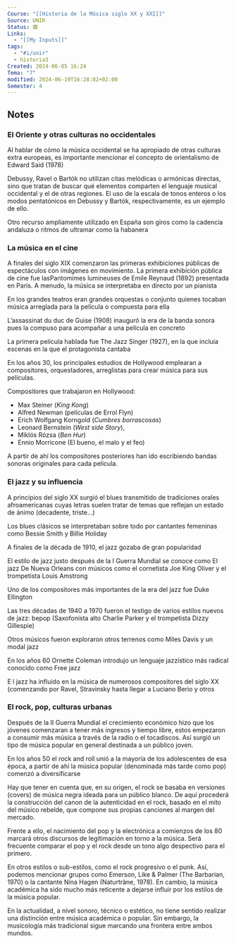 ```yaml
---
Course: "[[Historia de la Música siglo XX y XXI]]"
Source: UNIR
Status: 🟥
Links:
  - "[[My Inputs]]"
tags:
  - "#i/unir"
  - historia3
Created: 2024-06-05 16:24
Tema: "7"
modified: 2024-06-19T16:28:02+02:00
Semester: 4
---
```


## Notes

### El Oriente y otras culturas no occidentales

Al hablar de cómo la música occidental se ha apropiado de otras culturas extra europeas, es importante mencionar el concepto de orientalismo de Edward Said (1978)

Debussy, Ravel o Bartók no utilizan citas melódicas o armónicas directas, sino que tratan de buscar qué elementos comparten el lenguaje musical occidental y el de otras regiones. El uso de la escala de tonos enteros o los modos pentatónicos en Debussy y Bartók, respectivamente, es un ejemplo de ello.

Otro recurso ampliamente utilizado en España son giros como la cadencia andaluza o ritmos de ultramar como la habanera

### La música en el cine

A finales del siglo XIX comenzaron las primeras exhibiciones públicas de espectáculos con imágenes en movimiento. La primera exhibición pública de cine fue lasPantomimes lumineuses de Emile Reynaud (1892) presentada en París. A menudo, la música se interpretaba en directo por un pianista

En los grandes teatros eran grandes orquestas o conjunto quienes tocaban música arreglada para la película o compuesta para ella

L’assassinat du duc de Guise (1908) inauguró la era de la banda sonora pues la compuso para acompañar a una película en concreto

La primera película hablada fue The Jazz Singer (1927), en la que incluía escenas en la que el protagonista cantaba

En los años 30, los principales estudios de Hollywood emplearan a compositores, orquestadores, arreglistas para crear música para sus películas.

Compositores que trabajaron en Hollywood:
- Max Steiner (*King Kong*)
- Alfred Newman (películas de Errol Flyn)
- Erich Wolfgang Korngold (*Cumbres borrascosas*)
- Leonard Bernstein (*West side Story*), 
- Miklós Rózsa (*Ben Hur*)
- Ennio Morricone (El bueno, el malo y el feo)

A partir de ahí los compositores posteriores han ido escribiendo bandas sonoras originales para cada película.

### El jazz y su influencia

A principios del siglo XX surgió el blues transmitido de tradiciones orales afroamericanas cuyas letras suelen tratar de temas que reflejan un estado de ánimo (decadente, triste...)

Los blues clásicos se interpretaban sobre todo por cantantes femeninas como Bessie Smith y Billie Holiday

A finales de la década de 1910, el jazz gozaba de gran popularidad

El estilo de jazz justo después de la I Guerra Mundial se conoce como El jazz De Nueva Orleans con músicos como el cornetista Joe King Oliver y el trompetista Louis Amstrong

Uno de los compositores más importantes de la era del jazz fue Duke Ellington

Las tres décadas de 1940 a 1970 fueron el testigo de varios estilos nuevos de jazz: bepop (Saxofonista alto Charlie Parker y el trompetista Dizzy Gillespie)

Otros músicos fueron exploraron otros terrenos como Miles Davis y un modal jazz

En los años 60 Ornette Coleman introdujo un lenguaje jazzístico más radical conocido como Free jazz

E l jazz ha influido en la música de numerosos compositores del siglo XX (comenzando por Ravel, Stravinsky hasta llegar a Luciano Berio y otros

### El rock, pop, culturas urbanas

Después de la II Guerra Mundial el crecimiento económico hizo que los jóvenes comenzaran a tener más ingresos y tiempo libre, estos empezaron a consumir más música a través de la radio o el tocadiscos. Así surgió un tipo de música popular en general destinada a un público joven.

En los años 50 el rock and roll unió a la mayoría de los adolescentes de esa época, a partir de ahí la música popular (denominada más tarde como pop) comenzó a diversificarse

Hay que tener en cuenta que, en su origen, el rock se basaba en versiones (covers) de música negra ideada para un público blanco. De aquí procederá la construcción del canon de la autenticidad en el rock, basado en el mito del músico rebelde, que compone sus propias canciones al margen del mercado.

Frente a ello, el nacimiento del pop y la electrónica a comienzos de los 80 marcará otros discursos de legitimación en torno a la música. Será frecuente comparar el pop y el rock desde un tono algo despectivo para el primero. 

En otros estilos o sub-estilos, como el rock progresivo o el punk. Así, podemos mencionar grupos como Emerson, Like & Palmer (The Barbarian, 1970) o la cantante Nina Hagen (Naturträne, 1978). En cambio, la música académica ha sido mucho más reticente a dejarse influir por los estilos de la música popular.

En la actualidad, a nivel sonoro, técnico o estético, no tiene sentido realizar una distinción entre música académica o popular. Sin embargo, la musicología más tradicional sigue marcando una frontera entre ambos mundos.










